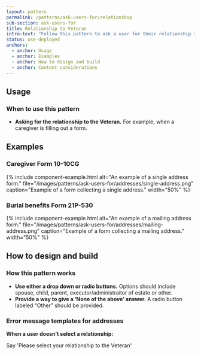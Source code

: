 ```yaml
---
layout: pattern
permalink: /patterns/ask-users-for/relationship
sub-section: ask-users-for
title: Relationship to Veteran
intro-text: "Follow this pattern to ask a user for their relationship to the Veteran."
status: use-deployed
anchors:
  - anchor: Usage
  - anchor: Examples
  - anchor: How to design and build
  - anchor: Content considerations
---
```


## Usage

### When to use this pattern

* **Asking for the relationship to the Veteran.** For example, when a caregiver is filling out a form.
 
## Examples

### Caregiver Form 10-10CG

{% include component-example.html alt="An example of a single address form." file="/images/patterns/ask-users-for/addresses/single-address.png" caption="Example of a form collecting a single address." width="50%" %}

### Burial benefits Form 21P-530

{% include component-example.html alt="An example of a mailing address form." file="/images/patterns/ask-users-for/addresses/mailing-address.png" caption="Example of a form collecting a mailing address." width="50%" %}

## How to design and build 

### How this pattern works

- **Use either a drop down or radio buttons.** Options should include spouse, child, parent, executor/administraitor of estate or other.
- **Provide a way to give a ‘None of the above’ answer.** A radio button labeled “Other” should be provided.


### Error message templates for addresses

**When a user doesn’t select a relationship:**

Say 'Please select your relationship to the Veteran'
